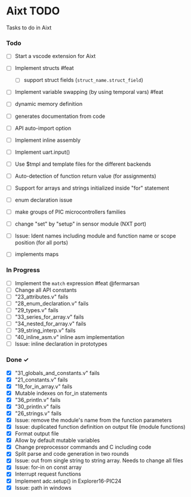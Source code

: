 # Aixt TODO

Tasks to do in Aixt 


### Todo

- [ ] Start a vscode extension for Aixt
- [ ] Implement structs #feat
    - [ ] support struct fields (`struct_name.struct_field`)
- [ ] Implement variable swapping (by using temporal vars) #feat
- [ ] dynamic memory definition
- [ ] generates documentation from code
- [ ] API auto-import option
- [ ] Implement inline assembly
- [ ] Implement uart.input()
- [ ] Use $tmpl and template files for the different backends 
- [ ] Auto-detection of function return value (for assignments)
- [ ] Support for arrays and strings initialized inside "for" statement
- [ ] enum declaration issue
- [ ] make groups of PIC microcontrollers families 
- [ ] change "set" by "setup" in sensor module (NXT port)
- [ ] Issue: Ident names including module and function name or scope position (for all ports)
- [ ] implements maps


### In Progress

- [ ] Implement the `match` expression #feat @fermarsan
- [ ] Change all API constants
- [ ] "23_attributes.v" fails
- [ ] "28_enum_declaration.v" fails
- [ ] "29_types.v" fails
- [ ] "33_series_for_array.v" fails
- [ ] "34_nested_for_array.v" fails
- [ ] "39_string_interp.v" fails
- [ ] "40_inline_asm.v" inline asm implementation
- [ ] Issue: inline declaration in prototypes

### Done ✓

- [x] "31_globals_and_constants.v" fails 
- [x] "21_constants.v" fails
- [x] "19_for_in_array.v" fails
- [x] Mutable indexes on for_in statements
- [x] "36_println.v" fails
- [x] "30_println.v" fails
- [x] "26_strings.v" fails
- [x] Issue: remove the module's name from the function parameters
- [x] Issue: duplicated function definition on output file (module functions)
- [x] Format output file
- [x] Allow by default mutable variables
- [x] Change preprocessor commands and C including code
- [x] Split parse and code generation in two rounds
- [x] Issue: out from single string to string array. Needs to change all files
- [x] Issue: for-in on const array
- [x] Interrupt request functions
- [x] Implement adc.setup() in Explorer16-PIC24
- [x] Issue: path in windows
